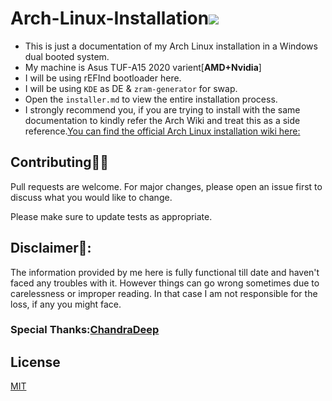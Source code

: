 # Arch-Linux-Installation![](https://archlinux.org/static/logos/archlinux-logo-dark-90dpi.ebdee92a15b3.png)

* This is just a documentation of my Arch Linux installation in a Windows dual booted system.
* My machine is Asus TUF-A15 2020 varient[**AMD+Nvidia**]
* I will be using rEFInd bootloader here.
* I will be using `KDE` as DE & `zram-generator` for swap.
* Open the `installer.md` to view the entire installation process.
* I strongly recommend you, if you are trying to install with the same documentation to kindly refer the Arch Wiki and treat this as a side reference.[You can find   the official Arch Linux installation wiki here:](https://wiki.archlinux.org/index.php/installation_guide)

## Contributing👨‍💻
Pull requests are welcome. For major changes, please open an issue first to discuss what you would like to change.

Please make sure to update tests as appropriate.

## Disclaimer🛑: 
The information provided by me here is fully functional till date and haven't faced any troubles with it. However things can go wrong sometimes due to carelessness or improper reading. In that case I am not responsible for the loss, if any you might face.

### Special Thanks:[ChandraDeep](https://github.com/chandradeepdey)

## License
[MIT](https://choosealicense.com/licenses/mit/)
